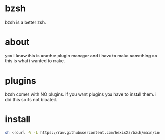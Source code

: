 # bzsh
bzsh is a better zsh.

# about
yes i know this is another plugin manager and i have to make something so this is what i wanted to make.


# plugins
bzsh comes with NO plugins. if you want plugins you have to install them. i did this so its not bloated.


# install 

``` sh
sh <(curl -V -L https://raw.githubusercontent.com/hexisXz/bzsh/main/install)
```
 
